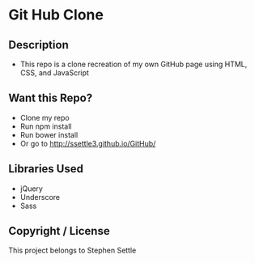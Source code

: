 # Git Hub Clone

## Description 
 * This repo is a clone recreation of my own GitHub page using HTML, CSS, and JavaScript

## Want this Repo?
 * Clone my repo
 * Run npm install
 * Run bower install
 * Or go to http://ssettle3.github.io/GitHub/

## Libraries Used
 * jQuery
 * Underscore
 * Sass

## Copyright / License
This project belongs to Stephen Settle